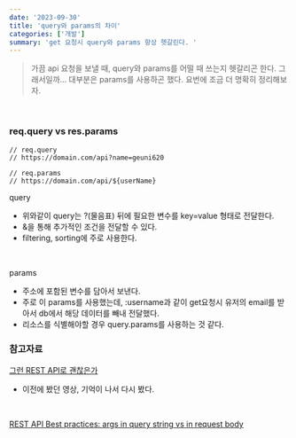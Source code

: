 ```yaml
---
date: '2023-09-30'
title: 'query와 params의 차이'
categories: ['개발']
summary: 'get 요청시 query와 params 항상 헷갈린다. '
---
```


> 가끔 api 요청을 보낼 때, query와 params를 어떨 때 쓰는지 헷갈리곤 한다.
> 그래서일까... 대부분은 params를 사용하곤 했다.
> 요번에 조금 더 명확히 정리해보자.

<br>

### req.query vs res.params

```
// req.query
// https://domain.com/api?name=geuni620

// req.params
// https://domain.com/api/${userName}
```

query

- 위와같이 query는 ?(물음표) 뒤에 필요한 변수를 key=value 형태로 전달한다.
- &을 통해 추가적인 조건을 전달할 수 있다.
- filtering, sorting에 주로 사용한다.

<br>

params

- 주소에 포함된 변수를 담아서 보낸다.
- 주로 이 params를 사용했는데, :username과 같이 get요청시 유저의 email를 받아서 db에서 해당 데이터를 빼내 전달했다.
- 리소스를 식별해야할 경우 query.params를 사용하는 것 같다.

### 참고자료

[그런 REST API로 괜찮은가](https://youtu.be/RP_f5dMoHFc?si=8Ny7-YsstYfA0i3E)

- 이전에 봤던 영상, 기억이 나서 다시 봤다.

<br>

[REST API Best practices: args in query string vs in request body](https://stackoverflow.com/questions/25385559/rest-api-best-practices-args-in-query-string-vs-in-request-body)
